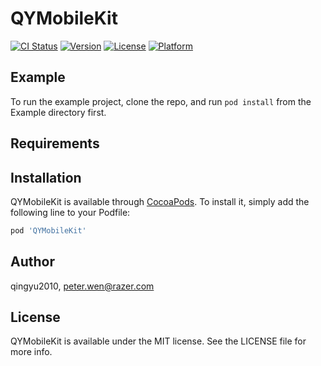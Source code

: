 # QYMobileKit

[![CI Status](https://img.shields.io/travis/qingyu2010/QYMobileKit.svg?style=flat)](https://travis-ci.org/qingyu2010/QYMobileKit)
[![Version](https://img.shields.io/cocoapods/v/QYMobileKit.svg?style=flat)](https://cocoapods.org/pods/QYMobileKit)
[![License](https://img.shields.io/cocoapods/l/QYMobileKit.svg?style=flat)](https://cocoapods.org/pods/QYMobileKit)
[![Platform](https://img.shields.io/cocoapods/p/QYMobileKit.svg?style=flat)](https://cocoapods.org/pods/QYMobileKit)

## Example

To run the example project, clone the repo, and run `pod install` from the Example directory first.

## Requirements

## Installation

QYMobileKit is available through [CocoaPods](https://cocoapods.org). To install
it, simply add the following line to your Podfile:

```ruby
pod 'QYMobileKit'
```

## Author

qingyu2010, peter.wen@razer.com

## License

QYMobileKit is available under the MIT license. See the LICENSE file for more info.
